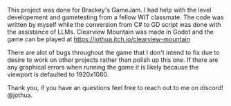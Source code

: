 This project was done for Brackey's GameJam. I had help with the level developement and gametesting from a fellow WIT classmate. The code was written by myself while the conversion from C# to GD script was done with the assistance of LLMs. Clearview Mountain was made in Godot and the game can be played at https://jothua.itch.io/clearview-mountain

There are alot of bugs throughout the game that I don't intend to fix due to desire to work on other projects rather than polish up this one. If there are any graphical errors when running the game it is likely because the viewport is defaulted to 1920x1080.


Thank you, if you have an questions feel free to reach out to me on discord! @jothua.
